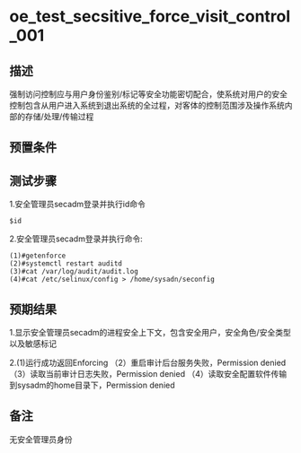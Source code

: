 # oe_test_secsitive_force_visit_control_001

## 描述

强制访问控制应与用户身份鉴别/标记等安全功能密切配合，使系统对用户的安全控制包含从用户进入系统到退出系统的全过程，对客体的控制范围涉及操作系统内部的存储/处理/传输过程

## 预置条件

## 测试步骤

1.安全管理员secadm登录并执行id命令

```$id```

2.安全管理员secadm登录并执行命令:

```$su -
(1)#getenforce
(2)#systemctl restart auditd
(3)#cat /var/log/audit/audit.log
(4)#cat /etc/selinux/config > /home/sysadn/seconfig
```

## 预期结果

1.显示安全管理员secadm的进程安全上下文，包含安全用户，安全角色/安全类型以及敏感标记

2.(1)运行成功返回Enforcing
（2）重启审计后台服务失败，Permission denied
（3）读取当前审计日志失败，Permission denied
（4）读取安全配置软件传输到sysadm的home目录下，Permission denied

## 备注

无安全管理员身份